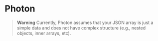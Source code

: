 # Photon

> **Warning**
> Currently, Photon assumes that your JSON array is just a simple data and does not have complex structure (e.g., nested objects, inner arrays, etc).
